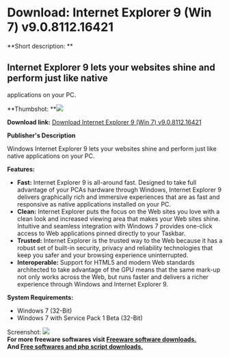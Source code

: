 # Download: Internet Explorer 9 (Win 7) v9.0.8112.16421

**Short description: **

## Internet Explorer 9 lets your websites shine and perform just like native
applications on your PC.

  
**Thumbshot: **![](http://www.freewarefiles.com/screenshot/ie9b_md.jpg)   
  
**Download link:** [Download Internet Explorer 9 (Win 7) v9.0.8112.16421](http://freesoftwares.boysofts.com/Internet-Explorer-9-Win-7_program_60186.html)  
  

**Publisher's Description**  
  

Windows Internet Explorer 9 lets your websites shine and perform just like
native applications on your PC.

**Features:**

  * **Fast:** Internet Explorer 9 is all-around fast. Designed to take full advantage of your PCAs hardware through Windows, Internet Explorer 9 delivers graphically rich and immersive experiences that are as fast and responsive as native applications installed on your PC. 
  * **Clean:** Internet Explorer puts the focus on the Web sites you love with a clean look and increased viewing area that makes your Web sites shine. Intuitive and seamless integration with Windows 7 provides one-click access to Web applications pinned directly to your Taskbar. 
  * **Trusted:** Internet Explorer is the trusted way to the Web because it has a robust set of built-in security, privacy and reliability technologies that keep you safer and your browsing experience uninterrupted. 
  * **Interoperable:** Support for HTML5 and modern Web standards architected to take advantage of the GPU means that the same mark-up not only works across the Web, but runs faster and delivers a richer experience through Windows and Internet Explorer 9. 

**System Requirements:**

  * Windows 7 (32-Bit) 
  * Windows 7 with Service Pack 1 Beta (32-Bit) 

  
  
Screenshot: ![](http://www.freewarefiles.com/screenshot/ie9b.jpg)  
**For more freeware softwares visit [Freeware software downloads.](http://freesoftwares.boysofts.com/)**   
**And [Free softwares and php script downloads.](http://www.boysofts.com/)**

